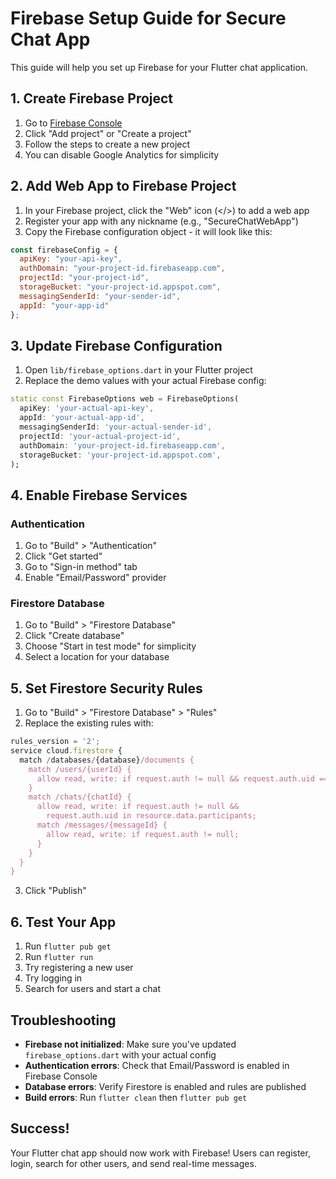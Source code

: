 # Firebase Setup Guide for Secure Chat App

This guide will help you set up Firebase for your Flutter chat application.

## 1. Create Firebase Project

1. Go to [Firebase Console](https://console.firebase.google.com/)
2. Click "Add project" or "Create a project"
3. Follow the steps to create a new project
4. You can disable Google Analytics for simplicity

## 2. Add Web App to Firebase Project

1. In your Firebase project, click the "Web" icon (</>) to add a web app
2. Register your app with any nickname (e.g., "SecureChatWebApp")
3. Copy the Firebase configuration object - it will look like this:

```javascript
const firebaseConfig = {
  apiKey: "your-api-key",
  authDomain: "your-project-id.firebaseapp.com",
  projectId: "your-project-id",
  storageBucket: "your-project-id.appspot.com",
  messagingSenderId: "your-sender-id",
  appId: "your-app-id"
};
```

## 3. Update Firebase Configuration

1. Open `lib/firebase_options.dart` in your Flutter project
2. Replace the demo values with your actual Firebase config:

```dart
static const FirebaseOptions web = FirebaseOptions(
  apiKey: 'your-actual-api-key',
  appId: 'your-actual-app-id',
  messagingSenderId: 'your-actual-sender-id',
  projectId: 'your-actual-project-id',
  authDomain: 'your-project-id.firebaseapp.com',
  storageBucket: 'your-project-id.appspot.com',
);
```

## 4. Enable Firebase Services

### Authentication
1. Go to "Build" > "Authentication"
2. Click "Get started"
3. Go to "Sign-in method" tab
4. Enable "Email/Password" provider

### Firestore Database
1. Go to "Build" > "Firestore Database"
2. Click "Create database"
3. Choose "Start in test mode" for simplicity
4. Select a location for your database

## 5. Set Firestore Security Rules

1. Go to "Build" > "Firestore Database" > "Rules"
2. Replace the existing rules with:

```javascript
rules_version = '2';
service cloud.firestore {
  match /databases/{database}/documents {
    match /users/{userId} {
      allow read, write: if request.auth != null && request.auth.uid == userId;
    }
    match /chats/{chatId} {
      allow read, write: if request.auth != null && 
        request.auth.uid in resource.data.participants;
      match /messages/{messageId} {
        allow read, write: if request.auth != null;
      }
    }
  }
}
```

3. Click "Publish"

## 6. Test Your App

1. Run `flutter pub get`
2. Run `flutter run`
3. Try registering a new user
4. Try logging in
5. Search for users and start a chat

## Troubleshooting

- **Firebase not initialized**: Make sure you've updated `firebase_options.dart` with your actual config
- **Authentication errors**: Check that Email/Password is enabled in Firebase Console
- **Database errors**: Verify Firestore is enabled and rules are published
- **Build errors**: Run `flutter clean` then `flutter pub get`

## Success!

Your Flutter chat app should now work with Firebase! Users can register, login, search for other users, and send real-time messages.